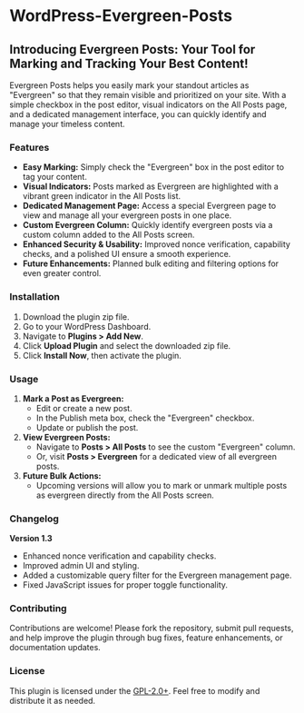 # WordPress-Evergreen-Posts

## Introducing Evergreen Posts: Your Tool for Marking and Tracking Your Best Content!

Evergreen Posts helps you easily mark your standout articles as "Evergreen" so that they remain visible and prioritized on your site. With a simple checkbox in the post editor, visual indicators on the All Posts page, and a dedicated management interface, you can quickly identify and manage your timeless content.

### Features

- **Easy Marking:** Simply check the "Evergreen" box in the post editor to tag your content.
- **Visual Indicators:** Posts marked as Evergreen are highlighted with a vibrant green indicator in the All Posts list.
- **Dedicated Management Page:** Access a special Evergreen page to view and manage all your evergreen posts in one place.
- **Custom Evergreen Column:** Quickly identify evergreen posts via a custom column added to the All Posts screen.
- **Enhanced Security & Usability:** Improved nonce verification, capability checks, and a polished UI ensure a smooth experience.
- **Future Enhancements:** Planned bulk editing and filtering options for even greater control.

### Installation

1. Download the plugin zip file.
2. Go to your WordPress Dashboard.
3. Navigate to **Plugins > Add New**.
4. Click **Upload Plugin** and select the downloaded zip file.
5. Click **Install Now**, then activate the plugin.

### Usage

1. **Mark a Post as Evergreen:**
   - Edit or create a new post.
   - In the Publish meta box, check the "Evergreen" checkbox.
   - Update or publish the post.
2. **View Evergreen Posts:**
   - Navigate to **Posts > All Posts** to see the custom "Evergreen" column.
   - Or, visit **Posts > Evergreen** for a dedicated view of all evergreen posts.
3. **Future Bulk Actions:**
   - Upcoming versions will allow you to mark or unmark multiple posts as evergreen directly from the All Posts screen.

### Changelog

**Version 1.3**  
- Enhanced nonce verification and capability checks.  
- Improved admin UI and styling.  
- Added a customizable query filter for the Evergreen management page.  
- Fixed JavaScript issues for proper toggle functionality.

### Contributing

Contributions are welcome! Please fork the repository, submit pull requests, and help improve the plugin through bug fixes, feature enhancements, or documentation updates.

### License

This plugin is licensed under the [GPL-2.0+](http://www.gnu.org/licenses/gpl-2.0.txt). Feel free to modify and distribute it as needed.
